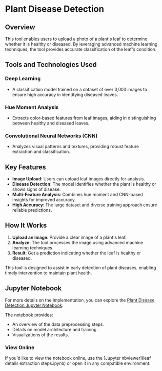 # Plant Disease Detection

## Overview
This tool enables users to upload a photo of a plant's leaf to determine whether it is healthy or diseased. By leveraging advanced machine learning techniques, the tool provides accurate classification of the leaf's condition.

## Tools and Technologies Used

### Deep Learning
- A classification model trained on a dataset of over 3,000 images to ensure high accuracy in identifying diseased leaves.

### Hue Moment Analysis
- Extracts color-based features from leaf images, aiding in distinguishing between healthy and diseased leaves.

### Convolutional Neural Networks (CNN)
- Analyzes visual patterns and textures, providing robust feature extraction and classification.

## Key Features
- **Image Upload**: Users can upload leaf images directly for analysis.
- **Disease Detection**: The model identifies whether the plant is healthy or shows signs of disease.
- **Multi-Feature Analysis**: Combines hue moment and CNN-based insights for improved accuracy.
- **High Accuracy**: The large dataset and diverse training approach ensure reliable predictions.

## How It Works
1. **Upload an Image**: Provide a clear image of a plant's leaf.
2. **Analyze**: The tool processes the image using advanced machine learning techniques.
3. **Result**: Get a prediction indicating whether the leaf is healthy or diseased.

This tool is designed to assist in early detection of plant diseases, enabling timely intervention to maintain plant health.

## Jupyter Notebook
For more details on the implementation, you can explore the [Plant Disease Detection Jupyter Notebook](./leaf_details_extraction_steps.ipynb).

The notebook provides:
- An overview of the data preprocessing steps.
- Details on model architecture and training.
- Visualizations of the results.

### View Online
If you'd like to view the notebook online, use the [Jupyter nbviewer](leaf details extraction steps.ipynb) or open it in any compatible environment.
